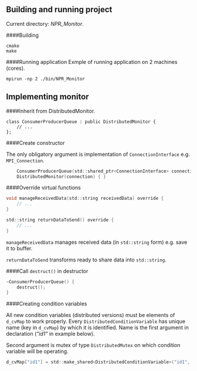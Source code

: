 Building and running project
----------
Current directory: *NPR_Monitor*.

####Building
```commandline
cmake
make
```
####Running application
Exmple of running application on 2 machines (cores).
```commandline
mpirun -np 2 ./bin/NPR_Monitor
```

Implementing monitor
---------
####Inherit from DistributedMonitor.
```
class ConsumerProducerQueue : public DistributedMonitor {
    // ...
};
```

####Create constructor

The only obligatory argument is implementation of `ConnectionInterface` e.g. `MPI_Connection`.
```objectivec
    ConsumerProducerQueue(std::shared_ptr<ConnectionInterface> connection) : 
    DistributedMonitor(connection) { }
```

####Override virtual functions
```objectivec
void manageReceivedData(std::string receivedData) override { 
    // ... 
}

std::string returnDataToSend() override {
    // ...
}
```
``manageReceivedData`` manages received data (in ``std::string`` form) e.g. save it to buffer.

``returnDataToSend`` transforms ready to share data into ``std::string``.

####Call `destruct()` in destructor
```objectivec
~ConsumerProducerQueue() {
    destruct();
}
```

####Creating condition variables

All new condition variables (distributed versions) must be elements of ``d_cvMap`` to work properly.
Every ``DistributedConditionVariable`` has unique name (key in ``d_cvMap``) by which it is identified.
Name is the first argument in declaration (*"id1"* in example below).

Second argument is mutex of type ``DistributedMutex`` on which condition variable will be operating.
```objectivec
d_cvMap["id1"] = std::make_shared<DistributedConditionVariable>("id1", d_mutex);
```